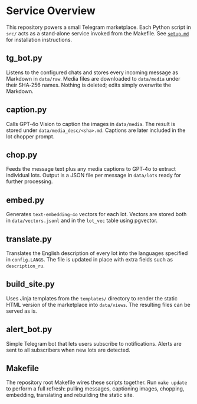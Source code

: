 # Service Overview

This repository powers a small Telegram marketplace.  Each Python script in
`src/` acts as a stand‑alone service invoked from the Makefile.  See
[`setup.md`](setup.md) for installation instructions.

## tg_bot.py
Listens to the configured chats and stores every incoming message as Markdown in
`data/raw`.  Media files are downloaded to `data/media` under their SHA‑256
names.  Nothing is deleted; edits simply overwrite the Markdown.

## caption.py
Calls GPT‑4o Vision to caption the images in `data/media`.  The result is stored
under `data/media_desc/<sha>.md`.  Captions are later included in the lot
chopper prompt.

## chop.py
Feeds the message text plus any media captions to GPT‑4o to extract individual
lots.  Output is a JSON file per message in `data/lots` ready for further
processing.

## embed.py
Generates `text-embedding-4o` vectors for each lot.  Vectors are stored both in
`data/vectors.jsonl` and in the `lot_vec` table using pgvector.

## translate.py
Translates the English description of every lot into the languages specified in
`config.LANGS`.  The file is updated in place with extra fields such as
`description_ru`.

## build_site.py
Uses Jinja templates from the `templates/` directory to render the static HTML
version of the marketplace into `data/views`.  The resulting files can be served
as is.

## alert_bot.py
Simple Telegram bot that lets users subscribe to notifications.  Alerts are sent
to all subscribers when new lots are detected.

## Makefile
The repository root Makefile wires these scripts together.  Run `make update`
to perform a full refresh: pulling messages, captioning images, chopping,
embedding, translating and rebuilding the static site.
